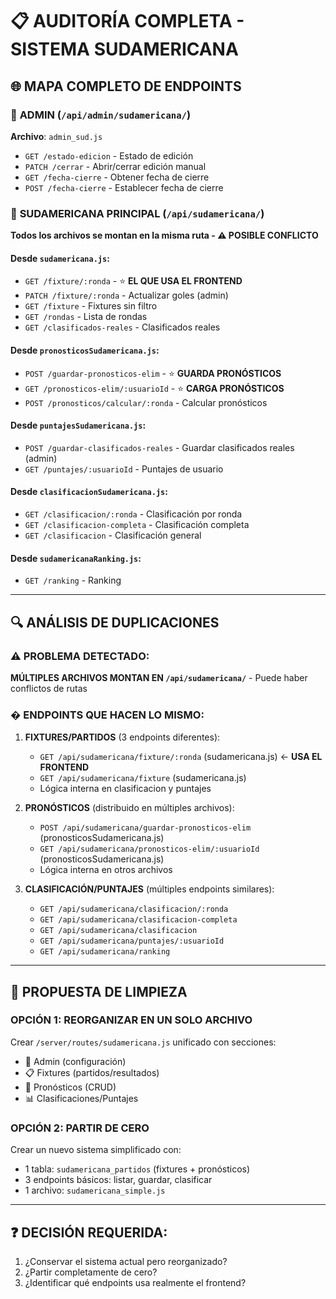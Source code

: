 # 📋 AUDITORÍA COMPLETA - SISTEMA SUDAMERICANA

## 🌐 **MAPA COMPLETO DE ENDPOINTS**

### 📁 **ADMIN** (`/api/admin/sudamericana/`)
**Archivo**: `admin_sud.js`
- `GET /estado-edicion` - Estado de edición 
- `PATCH /cerrar` - Abrir/cerrar edición manual
- `GET /fecha-cierre` - Obtener fecha de cierre
- `POST /fecha-cierre` - Establecer fecha de cierre

### 📁 **SUDAMERICANA PRINCIPAL** (`/api/sudamericana/`)
**Todos los archivos se montan en la misma ruta - ⚠️ POSIBLE CONFLICTO**

#### Desde `sudamericana.js`:
- `GET /fixture/:ronda` - ⭐ **EL QUE USA EL FRONTEND**
- `PATCH /fixture/:ronda` - Actualizar goles (admin)
- `GET /fixture` - Fixtures sin filtro
- `GET /rondas` - Lista de rondas
- `GET /clasificados-reales` - Clasificados reales

#### Desde `pronosticosSudamericana.js`:
- `POST /guardar-pronosticos-elim` - ⭐ **GUARDA PRONÓSTICOS**
- `GET /pronosticos-elim/:usuarioId` - ⭐ **CARGA PRONÓSTICOS**
- `POST /pronosticos/calcular/:ronda` - Calcular pronósticos

#### Desde `puntajesSudamericana.js`:
- `POST /guardar-clasificados-reales` - Guardar clasificados reales (admin)
- `GET /puntajes/:usuarioId` - Puntajes de usuario

#### Desde `clasificacionSudamericana.js`:
- `GET /clasificacion/:ronda` - Clasificación por ronda
- `GET /clasificacion-completa` - Clasificación completa
- `GET /clasificacion` - Clasificación general

#### Desde `sudamericanaRanking.js`:
- `GET /ranking` - Ranking

---

## 🔍 **ANÁLISIS DE DUPLICACIONES**

### ⚠️ **PROBLEMA DETECTADO**: 
**MÚLTIPLES ARCHIVOS MONTAN EN `/api/sudamericana/`** - Puede haber conflictos de rutas

### � **ENDPOINTS QUE HACEN LO MISMO:**

1. **FIXTURES/PARTIDOS** (3 endpoints diferentes):
   - `GET /api/sudamericana/fixture/:ronda` (sudamericana.js) ← **USA EL FRONTEND**
   - `GET /api/sudamericana/fixture` (sudamericana.js)
   - Lógica interna en clasificacion y puntajes

2. **PRONÓSTICOS** (distribuido en múltiples archivos):
   - `POST /api/sudamericana/guardar-pronosticos-elim` (pronosticosSudamericana.js)
   - `GET /api/sudamericana/pronosticos-elim/:usuarioId` (pronosticosSudamericana.js)
   - Lógica interna en otros archivos

3. **CLASIFICACIÓN/PUNTAJES** (múltiples endpoints similares):
   - `GET /api/sudamericana/clasificacion/:ronda`
   - `GET /api/sudamericana/clasificacion-completa`
   - `GET /api/sudamericana/clasificacion`
   - `GET /api/sudamericana/puntajes/:usuarioId`
   - `GET /api/sudamericana/ranking`

---

## 🧹 **PROPUESTA DE LIMPIEZA**

### **OPCIÓN 1: REORGANIZAR EN UN SOLO ARCHIVO**
Crear `/server/routes/sudamericana.js` unificado con secciones:
- 🔧 Admin (configuración)
- 📋 Fixtures (partidos/resultados)  
- 📝 Pronósticos (CRUD)
- 📊 Clasificaciones/Puntajes

### **OPCIÓN 2: PARTIR DE CERO**
Crear un nuevo sistema simplificado con:
- 1 tabla: `sudamericana_partidos` (fixtures + pronósticos)
- 3 endpoints básicos: listar, guardar, clasificar
- 1 archivo: `sudamericana_simple.js`

---

## ❓ **DECISIÓN REQUERIDA:**
1. ¿Conservar el sistema actual pero reorganizado?
2. ¿Partir completamente de cero?
3. ¿Identificar qué endpoints usa realmente el frontend?
